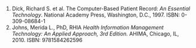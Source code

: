 1. Dick, Richard S. et al. The Computer-Based Patient Record: *An Essential Technology*. National Academy Press, Washington, D.C., 1997. ISBN: 0-309-08684-1
1. Johns, Merida L., PhD, RHIA *Health Information Management Technology: An Applied Approach, 3rd Edition.* AHIMA, Chicago, IL, 2010. ISBN: 9781584262596